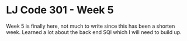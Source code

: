 # LJ Code 301 - Week 5

Week 5 is finally here, not much to write since this has been a shorten week. Learned a lot about the back end SQl 
which I will need to build up. 